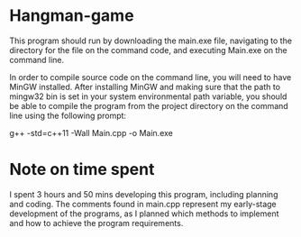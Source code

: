 # Hangman-game
This program should run by downloading the main.exe file, navigating to the directory for the file on the command code, and executing Main.exe on the command line.

In order to compile source code on the command line, you will need to have MinGW installed. After installing MinGW and making sure that the path to mingw32 bin is set in your system environmental path variable, you should be able to compile the program from the project directory on the command line using the following prompt:

g++ -std=c++11 -Wall Main.cpp -o Main.exe

# Note on time spent
I spent 3 hours and 50 mins developing this program, including planning and coding. The comments found in main.cpp represent my early-stage development of the programs, as I planned which methods to implement and how to achieve the program requirements.
